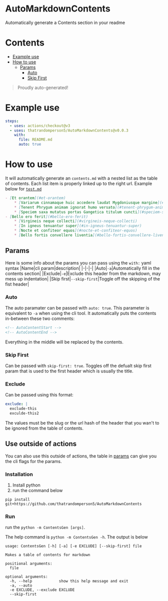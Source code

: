 # AutoMarkdownContents

Automatically generate a Contents section in your readme
# Contents
<!-- AutoContentStart -->
- [Example use](#example-use)
- [How to use](#how-to-use)
    * [Params](#params)
        - [Auto](#auto)
        - [Skip First](#skip-first)

<!-- AutoContentEnd -->
> Proudly auto-generated!
# Example use
```yaml
steps:
  - uses: actions/checkout@v3
  - uses: thatrandomperson5/AutoMarkdownContents@v0.0.3
    with:
      file: README.md
      auto: true
```
# How to use
It will automatically generate an `contents.md` with a nested list as the table of contents. Each list item is properly linked up to the right url. Example below for [`test.md`](https://github.com/thatrandomperson5/AutoMarkdownContents/blob/main/test.md)
```md
- [Et orantem](#et-orantem)
    * [Variarum cinnamaque huic accedere laudat Mygdoniusque margine](#variarum-cinnamaque-huic-accedere-laudat-mygdoniusque-margine)
    * [Tenent Phrygum animam ignorat humo versato](#tenent-phrygum-animam-ignorat-humo-versato)
    * [Speciem saxa mutatus portas Gangetica titulum cuncti](#speciem-saxa-mutatus-portas-gangetica-titulum-cuncti)
- [Bello ero ferit](#bello-ero-ferit)
    * [Virgineis neque collecti](#virgineis-neque-collecti)
    * [In igneus tenuantur super](#in-igneus-tenuantur-super)
    * [Nocte et confiteor equos](#nocte-et-confiteor-equos)
    * [Bello fortis convellere liventia](#bello-fortis-convellere-liventia)

```
## Params
Here is some info about the params you can pass using the `with:` yaml syntax
|Name|cli param|description|
|-|-|-|
|Auto|`-a`|Automatically fill in the contents section|
|Exclude|`-e`|Exclude this header from the markdown, may mess up indentation|
|Skip first|`--skip-first`|Toggle off the skipping of the fist header|
### Auto
The auto paramater can be passed with `auto: true`. This parameter is equivalent to `-a` when using the cli tool. It automatically puts the contents in-between these two comments:
```html
<!-- AutoContentStart -->
<!-- AutoContentEnd -->
```
Everything in the middle will be replaced by the contents.
### Skip First
Can be passed with `skip-first: true`. Toggles off the defualt skip first param that is used to the first header which is usually the title.
### Exclude
Can be passed using this format:
```yaml
exclude: |
  exclude-this
  exculde-this2
```
The values must be the slug or the url hash of the header that you wan't to be ignored from the table of contents.
## Use outside of actions
You can also use this outside of actions, the table in [params](#params) can give you the cli flags for the params.
### Installation
1. Install python
2. run the command below
  ```
  pip install git+https://github.com/thatrandomperson5/AutoMarkdownContents
  ```
### Run
run the `python -m ContentsGen [args]`. 

The help command is `python -m ContentsGen -h`. The output is below
```
usage: ContentsGen [-h] [-a] [-e EXCLUDE] [--skip-first] file

Makes a table of contents for markdown

positional arguments:
  file

optional arguments:
  -h, --help            show this help message and exit
  -a, --auto
  -e EXCLUDE, --exclude EXCLUDE
  --skip-first

```
